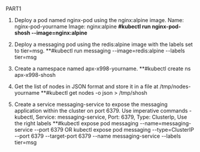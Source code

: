 PART1 

1. Deploy a pod named nginx-pod using the nginx:alpine image. Name: nginx-pod-yourname Image: nginx:alpine
**#kubectl run nginx-pod-shosh --image=nginx:alpine**

2. Deploy a messaging pod using the redis:alpine image with the labels set to tier=msg.
**#kubectl run messaging --image=redis:alpine --labels tier=msg

3. Create a namespace named apx-x998-yourname.
**#kubectl create ns apx-x998-shosh

4. Get the list of nodes in JSON format and store it in a file at /tmp/nodes-yourname
**#kubectl get nodes -o json > /tmp/shosh

5. Create a service messaging-service to expose the messaging application within the cluster on port 6379.
Use imperative commands - kubectl, Service: messaging-service, Port: 6379, Type: ClusterIp, Use the right labels
**#kubectl expose pod messaging --name=messaging-service --port 6379 OR kubectl expose pod messaging --type=ClusterIP --port 6379 --target-port 6379 --name messaging-service --labels tier=msg
